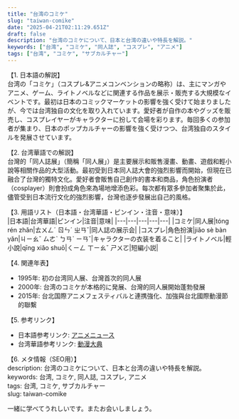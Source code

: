 ```yaml
---
title: "台湾のコミケ"
slug: "taiwan-comike"
date: "2025-04-21T02:11:29.651Z"
draft: false
description: "台湾のコミケについて、日本と台湾の違いや特長を解説。"
keywords: ["台湾", "コミケ", "同人誌", "コスプレ", "アニメ"]
tags: ["台湾", "コミケ", "サブカルチャー"]
---
```


【1. 日本語の解説】  
台湾の「コミケ」（コスプレ&アニメコンベンションの略称）は、主にマンガやアニメ、ゲーム、ライトノベルなどに関連する作品を展示・販売する大規模なイベントです。最初は日本のコミックマーケットの影響を強く受けて始まりましたが、今では台湾独自の文化を取り入れています。愛好者が自作の本やグッズを販売し、コスプレイヤーがキャラクターに扮して会場を彩ります。毎回多くの参加者が集まり、日本のポップカルチャーの影響を強く受けつつ、台湾独自のスタイルを発展させています。

【2. 台湾華語での解説】  
台灣的「同人誌展」（簡稱「同人展」）是主要展示和販售漫畫、動畫、遊戲和輕小說等相關作品的大型活動。最初受到日本同人誌大會的強烈影響而開始，但現在已融合了台灣的獨特文化。愛好者會販售自己創作的書本和商品，角色扮演者（cosplayer）則會扮成角色來為場地增添色彩。每次都有眾多參加者聚集於此，儘管受到日本流行文化的強烈影響，台灣也逐步發展出自己的風格。

【3. 用語リスト（日本語・台湾華語・ピンイン・注音・意味）】  
|日本語|台湾華語|ピンイン|注音|意味|
|---|---|---|---|---|
|コミケ|同人展|tóng rén zhǎn|ㄊㄨㄥˊ ㄖㄣˊ ㄓㄢˇ|同人誌の展示会|
|コスプレ|角色扮演|jiǎo sè bàn yǎn|ㄐㄧㄠˇ ㄙㄜˋ ㄅㄢˋ ㄧㄢˇ|キャラクターの衣装を着ること|
|ライトノベル|輕小說|qīng xiǎo shuō|ㄑㄧㄥ ㄒㄧㄠˇ ㄕㄨㄛ|短編小説|

【4. 関連年表】  
- 1995年: 初の台湾同人展、台灣首次的同人展  
- 2000年: 台湾のコミケが本格的に発展、台灣的同人展開始蓬勃發展  
- 2015年: 台北国際アニメフェスティバルと連携強化、加強與台北國際動漫節的聯繫

【5. 参考リンク】  
- 日本語参考リンク: [アニメニュース](https://www.animenewsnetwork.com/)  
- 台湾華語参考リンク: [動漫大典](https://www.acggamer.com.tw/)

【6. メタ情報（SEO用）】  
description: 台湾のコミケについて、日本と台湾の違いや特長を解説。  
keywords: 台湾, コミケ, 同人誌, コスプレ, アニメ  
tags: 台湾, コミケ, サブカルチャー  
slug: taiwan-comike

一緒に学べてうれしいです。またお会いしましょう。